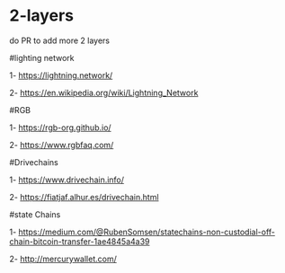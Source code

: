 # 2-layers
do PR to add more 2 layers

#lighting network

1- https://lightning.network/

2- https://en.wikipedia.org/wiki/Lightning_Network

#RGB

1- https://rgb-org.github.io/

2- https://www.rgbfaq.com/

#Drivechains

1- https://www.drivechain.info/

2- https://fiatjaf.alhur.es/drivechain.html

#state Chains

1- https://medium.com/@RubenSomsen/statechains-non-custodial-off-chain-bitcoin-transfer-1ae4845a4a39

2- http://mercurywallet.com/
